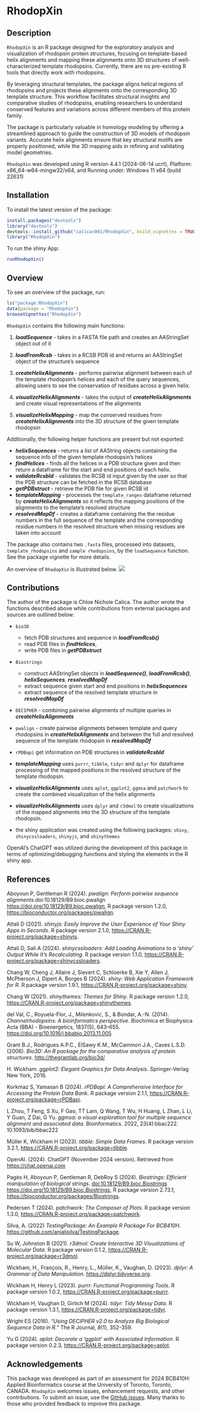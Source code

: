 
<!-- README.md is generated from README.Rmd. Please edit that file -->

# RhodopXin

## Description

`RhodopXin` is an R package designed for the exploratory analysis and
visualization of rhodopsin protein structures, focusing on
template-based helix alignments and mapping these alignments onto 3D
structures of well-characterized template rhodopsins. Currently, there
are no pre-existing R tools that directly work with rhodopsins.

By leveraging structural templates, the package aligns helical regions
of rhodopsins and projects these alignments onto the corresponding 3D
template structure. This workflow facilitates structural insights and
comparative studies of rhodopsins, enabling researchers to understand
conserved features and variations across different members of this
protein family.

The package is particularly valuable in homology modeling by offering a
streamlined approach to guide the construction of 3D models of rhodopsin
variants. Accurate helix alignments ensure that key structural motifs
are properly positioned, while the 3D mapping aids in refining and
validating model geometries.

`RhodopXin` was developed using R version 4.4.1 (2024-06-14 ucrt),
Platform: x86_64-w64-mingw32/x64, and Running under: Windows 11 x64
(build 22631)

## Installation

To install the latest version of the package:

``` r
install.packages("devtools")
library("devtools")
devtools::install_github("calicac001/RhodopXin", build_vignettes = TRUE)
library("RhodopXin")
```

To run the shiny App:

``` r
runRhodopXin()
```

## Overview

To see an overview of the package, run:

``` r
ls("package:RhodopXin")
data(package = "RhodopXin") 
browseVignettes("RhodopXin")
```

`RhodopXin` contains the following main functions:

1.  ***loadSequence*** - takes in a FASTA file path and creates an
    AAStringSet object out of it

2.  ***loadFromRcsb*** - takes in a RCSB PDB id and returns an
    AAStringSet object of the structure’s sequence

3.  ***createHelixAlignments*** - performs pairwise alignment between
    each of the template rhodopsin’s helices and each of the query
    sequences, allowing users to see the conservation of residues across
    a given helix.

4.  ***visualizeHelixAlignments*** - takes the output of
    ***createHelixAlignments*** and create visual representations of the
    alignments

5.  ***visualizeHelixMapping*** - map the conserved residues from
    ***createHelixAlignments*** into the 3D structure of the given
    template rhodopsin

Additionally, the following helper functions are present but not
exported:

- ***helixSequences*** - returns a list of AAString objects containing
  the sequence info of the given template rhodopsin’s helices
- ***findHelices*** - finds all the helices in a PDB structure given and
  then return a dataframe for the start and end positions of each helix.
- ***validateRcsbId*** - validates the RCSB id input given by the user
  so that the PDB structure can be fetched in the RCSB database
- ***getPDBstruct*** - retrieve the PDB file for given RCSB id
- ***templateMapping*** - processes the `template_ranges` dataframe
  returned by ***createHelixAlignments*** so it reflects the mapping
  positions of the alignments to the template’s resolved structure
- ***resolvedMapDf*** - creates a dataframe containing the the residue
  numbers in the full sequence of the template and the corresponding
  residue numbers in the resolved structure when missing residues are
  taken into account

The package also contains two `.fasta` files, processed into datasets,
`template_rhodopsins` and `sample rhodopsins`, by the `loadSequence`
function. See the package vignette for more details.

An overview of `RhodopXin` is illustrated below.
![](./inst/extdata/Overview.png)

## Contributions

The author of the package is Chloe Nichole Calica. The author wrote the
functions described above while contributions from external packages and
sources are outlined below:

- `bio3D`

  - fetch PDB structures and sequence in ***loadFromRcsb()***
  - read PDB files in ***findHelices***,  
  - write PDB files in ***getPDBstruct***

- `Biostrings`

  - construct AAStringSet objects in ***loadSequence()***,
    ***loadFromRcsb()***, ***helixSequences***, ***resolvedMapDf***
  - extract sequence given start and end positions in
    ***helixSequences***
  - extract sequence of the resolved template structure in
    ***resolvedMapDf***

- `DECIPHER` - combining pairwise alignments of multiple queries in
  ***createHelixAlignments***

- `pwalign` - create pairwise alignments between template and query
  rhodopsins in ***createHelixAlignments*** and between the full and
  resolved sequence of the template rhodopsin in ***resolvedMapDf***

- `rPDBapi` get information on PDB structures in ***validateRcsbId***

- ***templateMapping*** uses `purrr`, `tibble`, `tidyr` and `dplyr` for
  dataframe processing of the mapped positions in the resolved structure
  of the template rhodopsin.

- ***visualizeHelixAlignments*** uses `aplot`, `ggplot2`, `ggmsa` and
  `patchwork` to create the combined visualization of the helix
  alignments

- ***visualizeHelixAlignments*** uses `dplyr` and `r3dmol` to create
  visualizations of the mapped alignments into the 3D structure of the
  template rhodopsin.

- the shiny application was created using the following packages:
  `shiny`, `shinycssloaders`, `shinyjs`, and `shinythemes`

OpenAI’s ChatGPT was utilized during the development of this package in
terms of optimizing/debugging functions and styling the elements in the
R shiny app.

## References

Aboyoun P, Gentleman R (2024). *pwalign: Perform pairwise sequence
alignments*.doi:10.18129/B9.bioc.pwalign
<https://doi.org/10.18129/B9.bioc.pwalign>, R package version 1.2.0,
<https://bioconductor.org/packages/pwalign>.

Attali D (2021). *shinyjs: Easily Improve the User Experience of Your
Shiny Apps in Seconds*. R package version 2.1.0,
<https://CRAN.R-project.org/package=shinyjs>.

Attali D, Sali A (2024). *shinycssloaders: Add Loading Animations to a
‘shiny’ Output While It’s Recalculating*. R package version 1.1.0,
<https://CRAN.R-project.org/package=shinycssloaders>.

Chang W, Cheng J, Allaire J, Sievert C, Schloerke B, Xie Y, Allen J,
McPherson J, Dipert A, Borges B (2024). *shiny: Web Application
Framework for R*. R package version 1.9.1,
<https://CRAN.R-project.org/package=shiny>.

Chang W (2021). *shinythemes: Themes for Shiny*. R package version
1.2.0, <https://CRAN.R-project.org/package=shinythemes>.

del Val, C., Royuela-Flor, J., Milenkovic, S., & Bondar, A.-N. (2014).
*Channelrhodopsins: A bioinformatics perspective*. Biochimica et
Biophysica Acta (BBA) - Bioenergetics, 1837(5), 643–655.
<https://doi.org/10.1016/j.bbabio.2013.11.005>

Grant B.J., Rodrigues A.P.C., ElSawy K.M., McCammon J.A., Caves L.S.D.
(2006). *Bio3D: An R package for the comparative analysis of protein
structures*. <http://thegrantlab.org/bio3d/>

H. Wickham. *ggplot2: Elegant Graphics for Data Analysis*.
Springer-Verlag New York, 2016.

Korkmaz S, Yamasan B (2024). *rPDBapi: A Comprehensive Interface for
Accessing the Protein Data Bank*. R package version 2.1.1,
<https://CRAN.R-project.org/package=rPDBapi>.

L Zhou, T Feng, S Xu, F Gao, TT Lam, Q Wang, T Wu, H Huang, L Zhan, L
Li, Y Guan, Z Dai, G Yu. *ggmsa: a visual exploration tool for multiple
sequence alignment and associated data*. Bioinformatics. 2022,
23(4):bbac222. 10.1093/bib/bbac222

Müller K, Wickham H (2023). *tibble: Simple Data Frames*. R package
version 3.2.1, <https://CRAN.R-project.org/package=tibble>.

OpenAI. (2024). ChatGPT (November 2024 version). Retrieved from
<https://chat.openai.com>

Pagès H, Aboyoun P, Gentleman R, DebRoy S (2024). *Biostrings: Efficient
manipulation of biological strings*. <doi:10.18129/B9.bioc.Biostrings>
<https://doi.org/10.18129/B9.bioc.Biostrings>, R package version 2.73.1,
<https://bioconductor.org/packages/Biostrings>.

Pedersen T (2024). *patchwork: The Composer of Plots*. R package version
1.3.0, <https://CRAN.R-project.org/package=patchwork>.

Silva, A. (2022) *TestingPackage: An Example R Package For BCB410H*.
<https://github.com/anjalisilva/TestingPackage>.

Su W, Johnston B (2021). *r3dmol: Create Interactive 3D Visualizations
of Molecular Data*. R package version 0.1.2,
<https://CRAN.R-project.org/package=r3dmol>.

Wickham, H., François, R., Henry, L., Müller, K., Vaughan, D. (2023).
*dplyr: A Grammar of Data Manipulation*. <https://dplyr.tidyverse.org>.

Wickham H, Henry L (2023). *purrr: Functional Programming Tools*. R
package version 1.0.2, <https://CRAN.R-project.org/package=purrr>.

Wickham H, Vaughan D, Girlich M (2024). *tidyr: Tidy Messy Data*. R
package version 1.3.1, <https://CRAN.R-project.org/package=tidyr>.

Wright ES (2016). *“Using DECIPHER v2.0 to Analyze Big Biological
Sequence Data in R.”* The R Journal, *8*(1), 352-359.

Yu G (2024). *aplot: Decorate a ‘ggplot’ with Associated Information*. R
package version 0.2.3, <https://CRAN.R-project.org/package=aplot>.

## Acknowledgements

This package was developed as part of an assessment for 2024 BCB410H:
Applied Bioinformatics course at the University of Toronto, Toronto,
CANADA. `RhodopXin` welcomes issues, enhancement requests, and other
contributions. To submit an issue, use the [GitHub
issues](https://github.com/calicac001/RhodopXin/issues). Many thanks to
those who provided feedback to improve this package.
